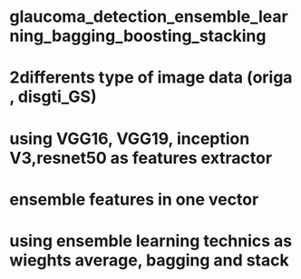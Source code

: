 # glaucoma_detection_ensemble_learning_bagging_boosting_stacking
# 2differents type of image data (origa , disgti_GS)
# using VGG16, VGG19, inception V3,resnet50 as features extractor
# ensemble features in one vector
# using ensemble learning technics as wieghts average, bagging and stack
